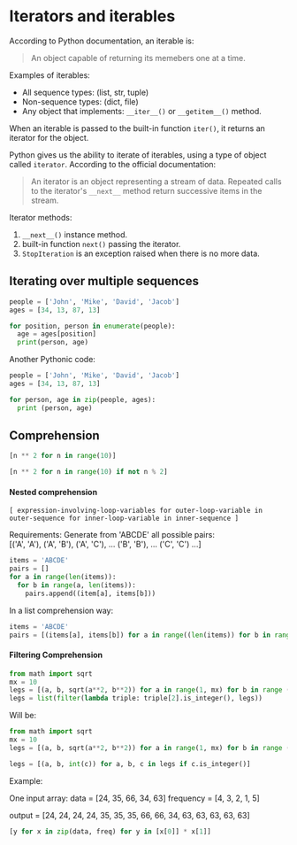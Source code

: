 # Iterators and iterables

According to Python documentation, an iterable is:  

> An object capable of returning its memebers one at a time.

Examples of iterables:  

* All sequence types: (list, str, tuple)
* Non-sequence types: (dict, file)
* Any object that implements: `__iter__()` or `__getitem__()` method.

When an iterable is passed to the built-in function `iter()`, it returns an iterator for the object.

Python gives us the ability to iterate of iterables, using a type of object called `iterator`. According to the official documentation:

> An iterator is an object representing a stream of data. Repeated calls to the iterator's `__next__` method return successive items in the stream.  

Iterator methods:  

1. `__next__()` instance method.
2. built-in function `next()` passing the iterator.
3. `StopIteration` is an exception raised when there is no more data.

## Iterating over multiple sequences

```python
people = ['John', 'Mike', 'David', 'Jacob']
ages = [34, 13, 87, 13]

for position, person in enumerate(people):
  age = ages[position]
  print(person, age)
```

Another Pythonic code:  

```python
people = ['John', 'Mike', 'David', 'Jacob']
ages = [34, 13, 87, 13]

for person, age in zip(people, ages):
  print (person, age)
```

## Comprehension

```python
[n ** 2 for n in range(10)]

[n ** 2 for n in range(10) if not n % 2]
```

#### Nested comprehension

```
[ expression-involving-loop-variables for outer-loop-variable in outer-sequence for inner-loop-variable in inner-sequence ] 
```
Requirements: Generate from 'ABCDE' all possible pairs:  
[('A', 'A'), ('A', 'B'), ('A', 'C'), ... 
 ('B', 'B'), ...
 ('C', 'C') ...]

```python
items = 'ABCDE'
pairs = []
for a in range(len(items)):
  for b in range(a, len(items)):
    pairs.append((item[a], items[b]))
```
In a list comprehension way:

```python
items = 'ABCDE'
pairs = [(items[a], items[b]) for a in range((len(items)) for b in range(a, len(items)))]
```

#### Filtering Comprehension

```python
from math import sqrt
mx = 10
legs = [(a, b, sqrt(a**2, b**2)) for a in range(1, mx) for b in range (a, mx)]
legs = list(filter(lambda triple: triple[2].is_integer(), legs))
```

Will be:

```python
from math import sqrt
mx = 10
legs = [(a, b, sqrt(a**2, b**2)) for a in range(1, mx) for b in range (a, mx)]

legs = [(a, b, int(c)) for a, b, c in legs if c.is_integer()]
```

Example:

One input array: 
data = [24, 35, 66, 34, 63]
frequency = [4, 3, 2, 1, 5]

output = [24, 24, 24, 24, 35, 35, 35, 66, 66, 34, 63, 63, 63, 63, 63]

```python
[y for x in zip(data, freq) for y in [x[0]] * x[1]]
```